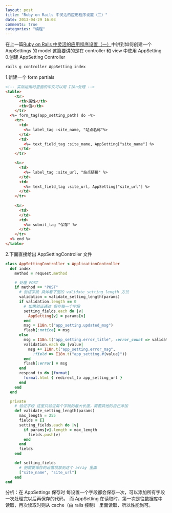 ```yaml
---
layout: post
title: "Ruby on Rails 中灵活的应用程序设置（二）"
date: 2013-04-29 16:03
comments: true
categories: "编程"
---
```

在上一篇[Ruby on Rails 中灵活的应用程序设置（一）](/blog/2013/04/15/flexible-setting-in-rails-app-1/)中讲到如何创建一个 AppSettings 的 model 这篇要讲的是在 controller 和 view 中使用 AppSetting  
0.创建 AppSetting Controller  
```bash
rails g controller AppSetting index
```
1.新建一个 form partials    
<!-- more -->
```html _form.html.erb
<!-- 实际运用时里面的中文可以用 I18n处理 -->
<table>
    <tr>
      <th>属性</th>
      <th>值</th>
    </tr>
  <%= form_tag(app_setting_path) do -%>
    <tr>
      <td>
        <%= label_tag :site_name, "站点名称"%>
      </td>
      <td>
        <%= text_field_tag :site_name, AppSetting["site_name"] %>
      </td>
    </tr>

    <tr>
      <td>
        <%= label_tag :site_url, "站点链接" %>
      </td>
      <td>
        <%= text_field_tag :site_url, AppSetting["site_url"] %>
      </td>
    </tr>
    
    <tr>
      <td>
      </td>
      <td>
        <%= submit_tag "保存" %>
      </td>
    </tr>
  <% end %>
</table>
```

2.下面直接给出 AppSettingController 文件  
```ruby app_setting_controller.rb
class AppSettingController < ApplicationController
  def index
    method = request.method

    # 处理 POST
    if method == "POST"
      # 验证字段 具体看下面的 validate_setting_length 方法
      validation = validate_setting_length(params)
      if validation.length == 0
        # 如果验证通过 保存每一个字段
        setting_fields.each do |v|
          AppSetting[v] = params[v]
        end
        msg = I18n.t("app_setting.updated_msg")
        flash[:notice] = msg
      else
        msg = I18n.t("app_setting.error_title", :error_count => validation.length)
        validation.each do |value|
          msg += I18n.t("app_setting.error_msg", 
            :field => I18n.t("app_setting.#{value}"))
        end
        flash[:error] = msg
      end
      respond_to do |format|
        format.html { redirect_to app_setting_url }
      end
    end
  end

  private
    # 验证字段 这里只验证每个字段的最大长度，需要其他的自己添加
    def validate_setting_length(params)
      max_length = 255
      fields = []
      setting_fields.each do |v|
        if params[v].length > max_length
          fields.push(v)
        end
      end
      fields
    end

    def setting_fields
      # 把需要保存的设置项放到这个 array 里面
      ["site_name", "site_url"] 
    end
end

```
分析：在 AppSettings 保存时 每设置一个字段都会保存一次，可以添加所有字段一次处理完以后再保存的代码， 而 AppSetting 在读取时，第一次是往数据库中读取，再次读取时则从 cache（由 rails 控制） 里面读取，所以性能尚可。   